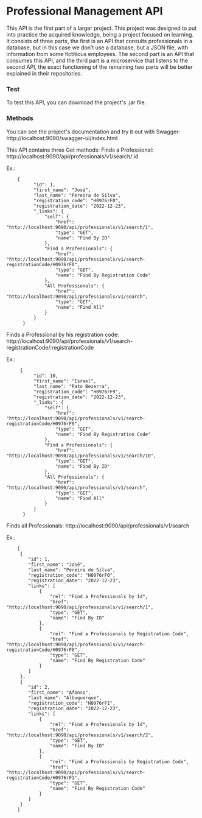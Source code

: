 # Professional Management API

This API is the first part of a larger project. This project was designed to put into practice the acquired knowledge, being a project focused on learning. It consists of three parts, the first is an API that consults professionals in a database, but in this case we don’t use a database, but a JSON file, with information from some fictitious employees. The second part is an API that consumes this API, and the third part is a microservice that listens to the second API, the exact functioning of the remaining two parts will be better explained in their repositories.

### Test

To test this API, you can download the project's .jar file.
### Methods

You can see the project's documentation and try it out with Swagger:
http://localhost:9090/swagger-ui/index.html

This API contains three Get methods:
   Finds a Professional:
   http://localhost:9090/api/professionals/v1/search/:id
      
   Ex.:
   
        {
              "id": 1,
              "first_name": "José",
              "last_name": "Pereira de Silva",
              "registration_code": "H0976rF0",
              "registration_date": "2022-12-23",
              "_links": {
                  "self": {
                      "href": "http://localhost:9090/api/professionals/v1/search/1",
                      "type": "GET",
                      "name": "Find By ID"
                  },
                  "Find a Professionals": {
                      "href": "http://localhost:9090/api/professionals/v1/search-registrationCode/H0976rF0",
                      "type": "GET",
                      "name": "Find By Registration Code"
                  },
                  "All Professionals": {
                      "href": "http://localhost:9090/api/professionals/v1/search",
                      "type": "GET",
                      "name": "Find All"
                  }
              }
          }
    
   Finds a Professional by his registration code:
   http://localhost:9090/api/professionals/v1/search-registrationCode/:registrationCode
   
   Ex.:
   
         {
              "id": 10,
              "first_name": "Israel",
              "last_name": "Pato Bezerra",
              "registration_code": "H0976rF9",
              "registration_date": "2022-12-23",
              "_links": {
                  "self": {
                      "href": "http://localhost:9090/api/professionals/v1/search-registrationCode/H0976rF9",
                      "type": "GET",
                      "name": "Find By Registration Code"
                  },
                  "Find a Professionals": {
                      "href": "http://localhost:9090/api/professionals/v1/search/10",
                      "type": "GET",
                      "name": "Find By ID"
                  },
                  "All Professionals": {
                      "href": "http://localhost:9090/api/professionals/v1/search",
                      "type": "GET",
                      "name": "Find All"
                  }
              }
          }
          
   Finds all Professionals:
   http://localhost:9090/api/professionals/v1/search
   
   Ex.:
    
        [
         {
            "id": 1,
            "first_name": "José",
            "last_name": "Pereira de Silva",
            "registration_code": "H0976rF0",
            "registration_date": "2022-12-23",
            "links": [
                {
                    "rel": "Find a Professionals by Id",
                    "href": "http://localhost:9090/api/professionals/v1/search/1",
                    "type": "GET",
                    "name": "Find By ID"
                },
                {
                    "rel": "Find a Professionals by Registration Code",
                    "href": "http://localhost:9090/api/professionals/v1/search-registrationCode/H0976rF0",
                    "type": "GET",
                    "name": "Find By Registration Code"
                }
            ]
         },
         {
            "id": 2,
            "first_name": "Afonso",
            "last_name": "Albuquerque",
            "registration_code": "H0976rF1",
            "registration_date": "2022-12-23",
            "links": [
                {
                    "rel": "Find a Professionals by Id",
                    "href": "http://localhost:9090/api/professionals/v1/search/2",
                    "type": "GET",
                    "name": "Find By ID"
                },
                {
                    "rel": "Find a Professionals by Registration Code",
                    "href": "http://localhost:9090/api/professionals/v1/search-registrationCode/H0976rF1",
                    "type": "GET",
                    "name": "Find By Registration Code"
                }
            ]
         }
        ]
